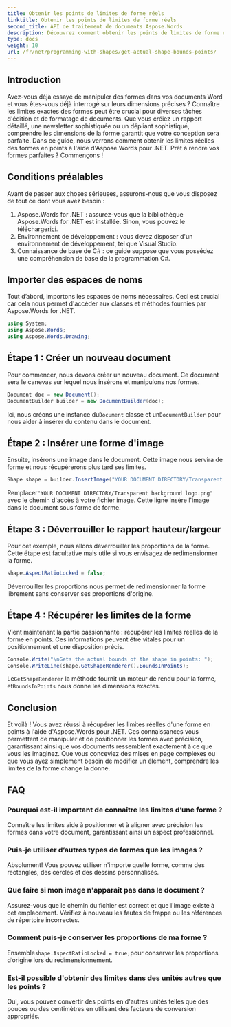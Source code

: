 ```yaml
---
title: Obtenir les points de limites de forme réels
linktitle: Obtenir les points de limites de forme réels
second_title: API de traitement de documents Aspose.Words
description: Découvrez comment obtenir les points de limites de forme réels dans les documents Word à l'aide d'Aspose.Words pour .NET. Apprenez la manipulation précise des formes avec ce guide détaillé.
type: docs
weight: 10
url: /fr/net/programming-with-shapes/get-actual-shape-bounds-points/
---
```

## Introduction

Avez-vous déjà essayé de manipuler des formes dans vos documents Word et vous êtes-vous déjà interrogé sur leurs dimensions précises ? Connaître les limites exactes des formes peut être crucial pour diverses tâches d'édition et de formatage de documents. Que vous créiez un rapport détaillé, une newsletter sophistiquée ou un dépliant sophistiqué, comprendre les dimensions de la forme garantit que votre conception sera parfaite. Dans ce guide, nous verrons comment obtenir les limites réelles des formes en points à l'aide d'Aspose.Words pour .NET. Prêt à rendre vos formes parfaites ? Commençons !

## Conditions préalables

Avant de passer aux choses sérieuses, assurons-nous que vous disposez de tout ce dont vous avez besoin :

1.  Aspose.Words for .NET : assurez-vous que la bibliothèque Aspose.Words for .NET est installée. Sinon, vous pouvez le télécharger[ici](https://releases.aspose.com/words/net/).
2. Environnement de développement : vous devez disposer d'un environnement de développement, tel que Visual Studio.
3. Connaissance de base de C# : ce guide suppose que vous possédez une compréhension de base de la programmation C#.

## Importer des espaces de noms

Tout d’abord, importons les espaces de noms nécessaires. Ceci est crucial car cela nous permet d'accéder aux classes et méthodes fournies par Aspose.Words for .NET.

```csharp
using System;
using Aspose.Words;
using Aspose.Words.Drawing;
```

## Étape 1 : Créer un nouveau document

Pour commencer, nous devons créer un nouveau document. Ce document sera le canevas sur lequel nous insérons et manipulons nos formes.

```csharp
Document doc = new Document();
DocumentBuilder builder = new DocumentBuilder(doc);
```

 Ici, nous créons une instance du`Document` classe et un`DocumentBuilder` pour nous aider à insérer du contenu dans le document.

## Étape 2 : Insérer une forme d'image

Ensuite, insérons une image dans le document. Cette image nous servira de forme et nous récupérerons plus tard ses limites.

```csharp
Shape shape = builder.InsertImage("YOUR DOCUMENT DIRECTORY/Transparent background logo.png");
```

 Remplacer`"YOUR DOCUMENT DIRECTORY/Transparent background logo.png"` avec le chemin d'accès à votre fichier image. Cette ligne insère l'image dans le document sous forme de forme.

## Étape 3 : Déverrouiller le rapport hauteur/largeur

Pour cet exemple, nous allons déverrouiller les proportions de la forme. Cette étape est facultative mais utile si vous envisagez de redimensionner la forme.

```csharp
shape.AspectRatioLocked = false;
```

Déverrouiller les proportions nous permet de redimensionner la forme librement sans conserver ses proportions d'origine.

## Étape 4 : Récupérer les limites de la forme

Vient maintenant la partie passionnante : récupérer les limites réelles de la forme en points. Ces informations peuvent être vitales pour un positionnement et une disposition précis.

```csharp
Console.Write("\nGets the actual bounds of the shape in points: ");
Console.WriteLine(shape.GetShapeRenderer().BoundsInPoints);
```

 Le`GetShapeRenderer` la méthode fournit un moteur de rendu pour la forme, et`BoundsInPoints` nous donne les dimensions exactes.

## Conclusion

Et voilà ! Vous avez réussi à récupérer les limites réelles d'une forme en points à l'aide d'Aspose.Words pour .NET. Ces connaissances vous permettent de manipuler et de positionner les formes avec précision, garantissant ainsi que vos documents ressemblent exactement à ce que vous les imaginez. Que vous conceviez des mises en page complexes ou que vous ayez simplement besoin de modifier un élément, comprendre les limites de la forme change la donne.

## FAQ

### Pourquoi est-il important de connaître les limites d’une forme ?
Connaître les limites aide à positionner et à aligner avec précision les formes dans votre document, garantissant ainsi un aspect professionnel.

### Puis-je utiliser d’autres types de formes que les images ?
Absolument! Vous pouvez utiliser n'importe quelle forme, comme des rectangles, des cercles et des dessins personnalisés.

### Que faire si mon image n'apparaît pas dans le document ?
Assurez-vous que le chemin du fichier est correct et que l'image existe à cet emplacement. Vérifiez à nouveau les fautes de frappe ou les références de répertoire incorrectes.

### Comment puis-je conserver les proportions de ma forme ?
Ensemble`shape.AspectRatioLocked = true;`pour conserver les proportions d’origine lors du redimensionnement.

### Est-il possible d'obtenir des limites dans des unités autres que les points ?
Oui, vous pouvez convertir des points en d'autres unités telles que des pouces ou des centimètres en utilisant des facteurs de conversion appropriés.